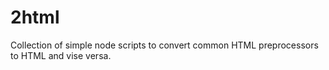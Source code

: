 # 2html
Collection of simple node scripts to convert common HTML preprocessors to HTML and vise versa.

